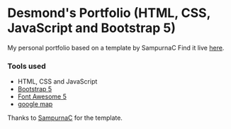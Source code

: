 Desmond's Portfolio (HTML, CSS, JavaScript and Bootstrap 5)
=======

My personal portfolio based on a template by SampurnaC
Find it live [here](https://desmond-portfolio.vercel.app/). 

### Tools used 
* HTML, CSS and JavaScript
* [Bootstrap 5](https://getbootstrap.com/docs/5.0/getting-started/introduction/)
* [Font Awesome 5](https://fontawesome.com/)
* [google map](https://www.embed-map.com/)

Thanks to [SampurnaC](https://github.com/SampurnaC) for the template. 
